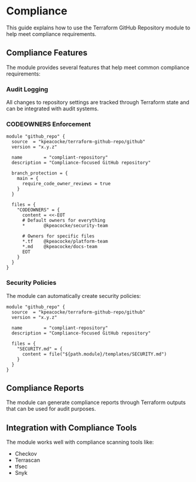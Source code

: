# Compliance

This guide explains how to use the Terraform GitHub Repository module to help meet compliance requirements.

## Compliance Features

The module provides several features that help meet common compliance requirements:

### Audit Logging

All changes to repository settings are tracked through Terraform state and can be integrated with audit systems.

### CODEOWNERS Enforcement

```hcl
module "github_repo" {
  source  = "kpeacocke/terraform-github-repo/github"
  version = "x.y.z"

  name        = "compliant-repository"
  description = "Compliance-focused GitHub repository"
  
  branch_protection = {
    main = {
      require_code_owner_reviews = true
    }
  }
  
  files = {
    "CODEOWNERS" = {
      content = <<-EOT
      # Default owners for everything
      *       @kpeacocke/security-team
      
      # Owners for specific files
      *.tf    @kpeacocke/platform-team
      *.md    @kpeacocke/docs-team
      EOT
    }
  }
}
```

### Security Policies

The module can automatically create security policies:

```hcl
module "github_repo" {
  source  = "kpeacocke/terraform-github-repo/github"
  version = "x.y.z"

  name        = "compliant-repository"
  description = "Compliance-focused GitHub repository"
  
  files = {
    "SECURITY.md" = {
      content = file("${path.module}/templates/SECURITY.md")
    }
  }
}
```

## Compliance Reports

The module can generate compliance reports through Terraform outputs that can be used for audit purposes.

## Integration with Compliance Tools

The module works well with compliance scanning tools like:

- Checkov
- Terrascan
- tfsec
- Snyk
